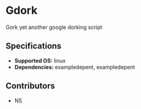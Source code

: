 # Gdork
Gork yet another google dorking script

## Specifications
- **Supported OS:** linux
- **Dependencies:** exampledepent, exampledepent

## Contributors
- NS

